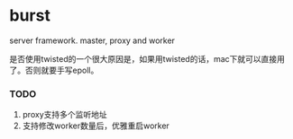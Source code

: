 # burst
server framework. master, proxy and worker 


是否使用twisted的一个很大原因是，如果用twisted的话，mac下就可以直接用了。否则就要手写epoll。


### TODO

1. proxy支持多个监听地址
2. 支持修改worker数量后，优雅重启worker
